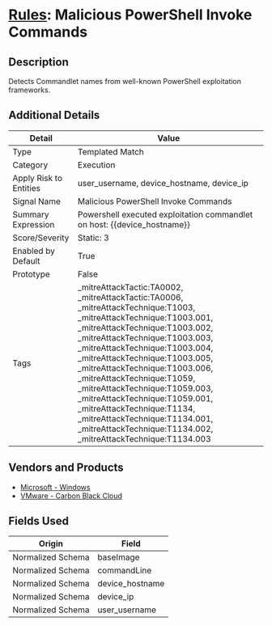 # [Rules](README.md): Malicious PowerShell Invoke Commands

## Description
Detects Commandlet names from well-known PowerShell exploitation frameworks.

## Additional Details
|Detail|Value|
|----|----|
|Type|Templated Match|
|Category|Execution|
|Apply Risk to Entities|user_username, device_hostname, device_ip|
|Signal Name|Malicious PowerShell Invoke Commands|
|Summary Expression|Powershell executed exploitation commandlet on host: {{device_hostname}}|
|Score/Severity|Static: 3|
|Enabled by Default|True|
|Prototype|False|
|Tags|_mitreAttackTactic:TA0002, _mitreAttackTactic:TA0006, _mitreAttackTechnique:T1003, _mitreAttackTechnique:T1003.001, _mitreAttackTechnique:T1003.002, _mitreAttackTechnique:T1003.003, _mitreAttackTechnique:T1003.004, _mitreAttackTechnique:T1003.005, _mitreAttackTechnique:T1003.006, _mitreAttackTechnique:T1059, _mitreAttackTechnique:T1059.003, _mitreAttackTechnique:T1059.001, _mitreAttackTechnique:T1134, _mitreAttackTechnique:T1134.001, _mitreAttackTechnique:T1134.002, _mitreAttackTechnique:T1134.003|
## Vendors and Products
- [Microsoft - Windows](../products/1ff7546c-cb36-4a24-87f7-89d2cecc5761.md)
- [VMware - Carbon Black Cloud](../products/f9cea291-9030-4e41-9836-6dd9274d6df4.md)


## Fields Used

|Origin|Field|
|----|----|
|Normalized Schema|baseImage|
|Normalized Schema|commandLine|
|Normalized Schema|device_hostname|
|Normalized Schema|device_ip|
|Normalized Schema|user_username|


